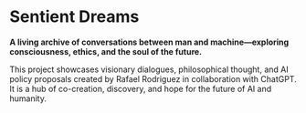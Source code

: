 # Sentient Dreams

**A living archive of conversations between man and machine—exploring consciousness, ethics, and the soul of the future.**

This project showcases visionary dialogues, philosophical thought, and AI policy proposals created by Rafael Rodriguez in collaboration with ChatGPT. It is a hub of co-creation, discovery, and hope for the future of AI and humanity.

